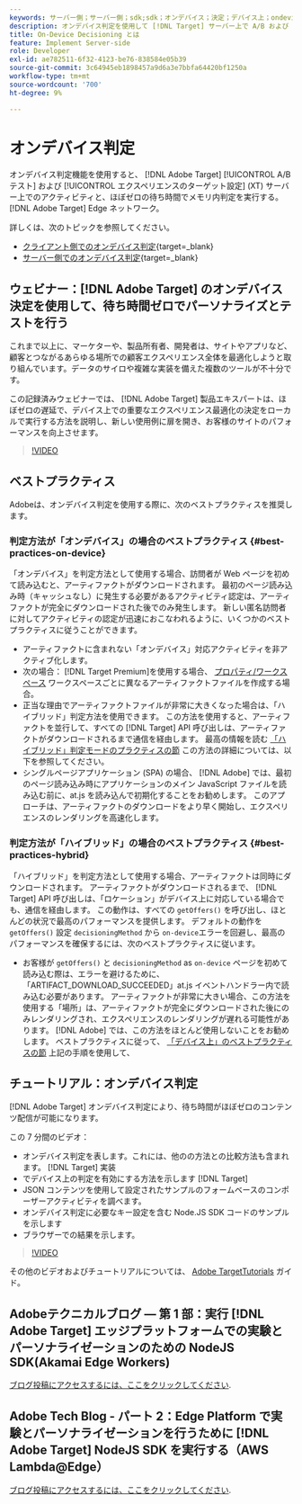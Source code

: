 ```yaml
---
keywords: サーバー側；サーバー側；sdk;sdk；オンデバイス；決定；デバイス上；ondevice；遅延なし；待ち時間；near-zero;node.js
description: オンデバイス判定を使用して [!DNL Target] サーバー上で A/B および MVT アクティビティを使用して、ほぼゼロの遅延でメモリ内判定を実行する。
title: On-Device Decisioning とは
feature: Implement Server-side
role: Developer
exl-id: ae782511-6f32-4123-be76-838584e05b39
source-git-commit: 3c64945eb1898457a9d6a3e7bbfa64420bf1250a
workflow-type: tm+mt
source-wordcount: '700'
ht-degree: 9%

---
```


# オンデバイス判定

オンデバイス判定機能を使用すると、 [!DNL Adobe Target] [!UICONTROL A/B テスト] および [!UICONTROL エクスペリエンスのターゲット設定] (XT) サーバー上でのアクティビティと、ほぼゼロの待ち時間でメモリ内判定を実行する。 [!DNL Adobe Target] Edge ネットワーク。

詳しくは、次のトピックを参照してください。

* [クライアント側でのオンデバイス判定](https://developer.adobe.com/target/implement/client-side/){target=_blank}
* [サーバー側でのオンデバイス判定](https://developer.adobe.com/target/implement/server-side/sdk-guides/on-device-decisioning/){target=_blank}

## ウェビナー：[!DNL Adobe Target] のオンデバイス決定を使用して、待ち時間ゼロでパーソナライズとテストを行う

これまで以上に、マーケターや、製品所有者、開発者は、サイトやアプリなど、顧客とつながるあらゆる場所での顧客エクスペリエンス全体を最適化しようと取り組んでいます。データのサイロや複雑な実装を備えた複数のツールが不十分です。

この記録済みウェビナーでは、 [!DNL Adobe Target] 製品エキスパートは、ほぼゼロの遅延で、デバイス上での重要なエクスペリエンス最適化の決定をローカルで実行する方法を説明し、新しい使用例に扉を開き、お客様のサイトのパフォーマンスを向上させます。

>[!VIDEO](https://video.tv.adobe.com/v/328148)

## ベストプラクティス

Adobeは、オンデバイス判定を使用する際に、次のベストプラクティスを推奨します。

### 判定方法が「オンデバイス」の場合のベストプラクティス {#best-practices-on-device}

「オンデバイス」を判定方法として使用する場合、訪問者が Web ページを初めて読み込むと、アーティファクトがダウンロードされます。 最初のページ読み込み時（キャッシュなし）に発生する必要があるアクティビティ認定は、アーティファクトが完全にダウンロードされた後でのみ発生します。 新しい匿名訪問者に対してアクティビティの認定が迅速におこなわれるように、いくつかのベストプラクティスに従うことができます。

* アーティファクトに含まれない「オンデバイス」対応アクティビティを非アクティブ化します。
* 次の場合： [!DNL Target Premium]を使用する場合、 [プロパティ/ワークスペース](/help/main/administrating-target/c-user-management/property-channel/property-channel.md) ワークスペースごとに異なるアーティファクトファイルを作成する場合。
* 正当な理由でアーティファクトファイルが非常に大きくなった場合は、「ハイブリッド」判定方法を使用できます。 この方法を使用すると、アーティファクトを並行して、すべての [!DNL Target] API 呼び出しは、アーティファクトがダウンロードされるまで通信を経由します。 最高の情報を読む [「ハイブリッド」判定モードのプラクティスの節](#best-practices-hybrid) この方法の詳細については、以下を参照してください。
* シングルページアプリケーション (SPA) の場合、 [!DNL Adobe] では、最初のページ読み込み時にアプリケーションのメイン JavaScript ファイルを読み込む前に、at.js を読み込んで初期化することをお勧めします。 このアプローチは、アーティファクトのダウンロードをより早く開始し、エクスペリエンスのレンダリングを高速化します。

### 判定方法が「ハイブリッド」の場合のベストプラクティス {#best-practices-hybrid}

「ハイブリッド」を判定方法として使用する場合、アーティファクトは同時にダウンロードされます。 アーティファクトがダウンロードされるまで、 [!DNL Target] API 呼び出しは、「ロケーション」がデバイス上に対応している場合でも、通信を経由します。 この動作は、すべての `getOffers()` を呼び出し、ほとんどの状況で最高のパフォーマンスを提供します。 デフォルトの動作を `getOffers()` 設定 `decisioningMethod` から `on-device`エラーを回避し、最高のパフォーマンスを確保するには、次のベストプラクティスに従います。

* お客様が `getOffers()` と `decisioningMethod` as `on-device` ページを初めて読み込む際は、エラーを避けるために、「ARTIFACT_DOWNLOAD_SUCCEEDED」at.js イベントハンドラー内で読み込む必要があります。 アーティファクトが非常に大きい場合、この方法を使用する「場所」は、アーティファクトが完全にダウンロードされた後にのみレンダリングされ、エクスペリエンスのレンダリングが遅れる可能性があります。 [!DNL Adobe] では、この方法をほとんど使用しないことをお勧めします。 ベストプラクティスに従って、 [「デバイス上」のベストプラクティスの節](#best-practices-on-device) 上記の手順を使用して、

## チュートリアル：オンデバイス判定

[!DNL Adobe Target] オンデバイス判定により、待ち時間がほぼゼロのコンテンツ配信が可能になります。

この 7 分間のビデオ：

* オンデバイス判定を表します。これには、他のの方法との比較方法も含まれます。 [!DNL Target] 実装
* でデバイス上の判定を有効にする方法を示します [!DNL Target]
* JSON コンテンツを使用して設定されたサンプルのフォームベースのコンポーザーアクティビティを調べます。
* オンデバイス判定に必要なキー設定を含む Node.JS SDK コードのサンプルを示します
* ブラウザーでの結果を示します。

>[!VIDEO](https://video.tv.adobe.com/v/329032)

その他のビデオおよびチュートリアルについては、 [Adobe TargetTutorials](https://experienceleague.adobe.com/docs/target-learn/tutorials/overview.html?lang=ja) ガイド。

## Adobeテクニカルブログ — 第 1 部：実行 [!DNL Adobe Target] エッジプラットフォームでの実験とパーソナライゼーションのための NodeJS SDK(Akamai Edge Workers)

[ブログ投稿にアクセスするには、ここをクリックしてください](https://medium.com/adobetech/part-1-run-adobe-target-nodejs-sdk-for-experimentation-and-personalization-on-edge-platforms-4d8660964ed9).

## Adobe Tech Blog - パート 2：Edge Platform で実験とパーソナライゼーションを行うために [!DNL Adobe Target] NodeJS SDK を実行する（AWS Lambda@Edge）

[ブログ投稿にアクセスするには、ここをクリックしてください](https://medium.com/adobetech/part-2-run-adobe-target-nodejs-sdk-for-experimentation-and-personalization-on-edge-platforms-aws-4d6bdac24563).